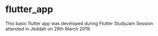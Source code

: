 # flutter_app

This basic flutter app was developed during Flutter StudyJam Session attended in Jeddah on 29th March 2019.

